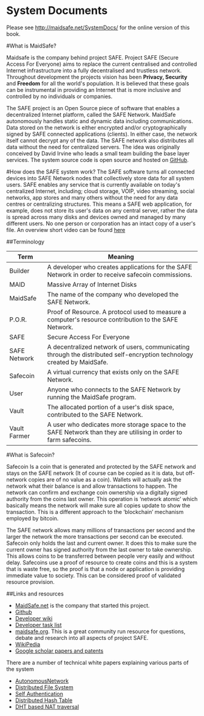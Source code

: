 # System Documents

Please see http://maidsafe.net/SystemDocs/ for the online version of this book.

#What is MaidSafe?

Maidsafe is the company behind project SAFE. Project SAFE (Secure Access For Everyone) aims to replace the current centralised and controlled Internet infrastructure into a fully decentralised and trustless network. Throughout development the projects vision has been **Privacy, Security** and **Freedom** for all the world's population. It is believed that these goals can be instrumental in providing an Internet that is more inclusive and controlled by no individuals or companies.

The SAFE project is an Open Source piece of software that enables a decentralized Internet platform, called the SAFE Network. MaidSafe autonomously handles static and dynamic data including communications. Data stored on the network is either encrypted and/or cryptographically signed by SAFE connected applications (clients). In either case, the network itself cannot decrypt any of the data. The SAFE network also distributes all data without the need for centralized servers. The idea was originally conceived by David Irvine who leads a small team building the base layer services. The system source code is open source and hosted on [GitHub](https://github.com/maidsafe).

#How does the SAFE system work?
The SAFE software turns all connected devices into SAFE Network nodes that collectively store data for all system users. SAFE enables any service that is currently available on today's centralized Internet, including; cloud storage, VOIP, video streaming, social networks, app stores and many others without the need for any data centres or centralizing structures. This means a SAFE web application, for example, does not store its user's data on any central server, rather the data is spread across many disks and devices owned and managed by many different users. No one person or corporation has an intact copy of a user's file. An overview short video can be found [here](https://www.youtube.com/watch?v=RdGH40oUVDY)

##Terminology

Term | Meaning
--- | ---
Builder | A developer who creates applications for the SAFE Network in order to receive safecoin commissions.
MAID | Massive Array of Internet Disks
MaidSafe | The name of the company who developed the SAFE Network.
P.O.R. | Proof of Resource. A protocol used to measure a computer's resource contribution to the SAFE Network.
SAFE | Secure Access For Everyone
SAFE Network | A decentralized network of users, communicating through the distributed self-encryption technology created by MaidSafe.
Safecoin | A virtual currency that exists only on the SAFE Network.
User | Anyone who connects to the SAFE Network by running the MaidSafe program.
Vault | The allocated portion of a user's disk space, contributed to the SAFE Network.
Vault Farmer | A user who dedicates more storage space to the SAFE Network than they are utilising in order to farm safecoins.

#What is Safecoin?

Safecoin Is a coin that is generated and protected by the SAFE network and stays on the SAFE network (It of course can be copied as it is data, but off-network copies are of no value as a coin). Wallets will actually ask the network what their balance is and allow transactions to happen. The network can confirm and exchange coin ownership via a digitally signed authority from the coins last owner. This operation is ‘network atomic’ which basically means the network will make sure all copies update to show the transaction. This is a different approach to the ‘blockchain’ mechanism employed by bitcoin.

The SAFE network allows many millions of transactions per second and the larger the network the more transactions per second can be executed. Safecoin only holds the last and current owner. It does this to make sure the current owner has signed authority from the last owner to take ownership. This allows coins to be transferred between people very easily and without delay.  Safecoins use a proof of resource to create coins and this is a system that is waste free, so the proof is that a node or application is providing immediate value to society. This can be considered proof of validated resource provision.


##Links and resources

* [MaidSafe.net](http://www.maidsafe.net) is the company that started this project.
* [Github](https://github.com/orgs/maidsafe)
* [Developer wiki](https://github.com/maidsafe/MaidSafe/wiki)
* [Developer task list](https://www.pivotaltracker.com/n/projects/852817)
* [maidsafe.org](https//www.maidsafe.org). This is a great community run resource for questions, debate and research into all aspects of project SAFE.
* [WikiPedia](http://en.wikipedia.org/wiki/MaidSafe)
* [Google scholar papers and patents](http://http://scholar.google.co.uk/scholar?hl=en&q=maidsafe)

There are a number of technical white papers explaining various parts of the system

* [AutonomousNetwork](https://github.com/maidsafe/MaidSafe/wiki/unpublished_papers/AutonomousNetwork.pdf?raw=true)
* [Distributed File System ](https://github.com/maidsafe/MaidSafe/wiki/unpublished_papers/MaidSafeDistributedFileSystem.pdf?raw=true)
* [Self Authentication](https://github.com/maidsafe/MaidSafe/wiki/unpublished_papers/SelfAuthentication.pdf?raw=true)
* [Distributed Hash Table](https://github.com/maidsafe/MaidSafe/wiki/unpublished_papers/MaidSafeDistributedHashTable.pdf?raw=true)
* [DHT based NAT traversal](https://github.com/maidsafe/MaidSafe/wiki/unpublished_papers/DHTbasedNATTraversal.pdf?raw=true)


